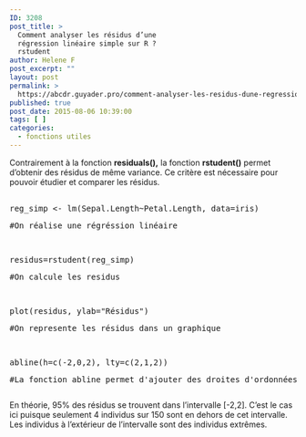 ```yaml
---
ID: 3208
post_title: >
  Comment analyser les résidus d’une
  régression linéaire simple sur R ?
  rstudent
author: Helene F
post_excerpt: ""
layout: post
permalink: >
  https://abcdr.guyader.pro/comment-analyser-les-residus-dune-regression-lineaire-simple-sur-r-rstudent/
published: true
post_date: 2015-08-06 10:39:00
tags: [ ]
categories:
  - fonctions utiles
---
```

<p>Contrairement à la fonction <b>residuals(),</b> la fonction <b>rstudent()</b> permet d’obtenir des résidus de même variance. Ce critère est nécessaire pour pouvoir étudier et comparer les résidus.</p><p> <pre lang='rsplus'><br />reg_simp &lt;- lm(Sepal.Length~Petal.Length, data=iris)</p><p>#On réalise une régréssion linéaire</p><p> </p><p>residus=rstudent(reg_simp)</p><p>#On calcule les residus</p><p> </p><p>plot(residus, ylab="Résidus")</p><p>#On represente les résidus dans un graphique</p><p> </p><p>abline(h=c(-2,0,2), lty=c(2,1,2))</p><p>#La fonction abline permet d'ajouter des droites d'ordonnées -2, 0 et 2</p><p></pre> </p><p>En théorie, 95% des résidus se trouvent dans l’intervalle [-2,2]. C’est le cas ici puisque seulement 4 individus sur 150 sont en dehors de cet intervalle. Les individus à l’extérieur de l’intervalle sont des individus extrêmes. </p><p> </p>